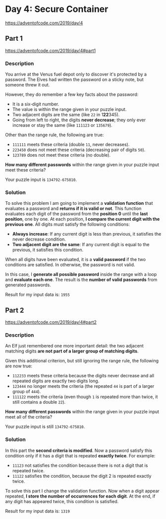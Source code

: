 # Day 4: Secure Container
https://adventofcode.com/2019/day/4

## Part 1
https://adventofcode.com/2019/day/4#part1

### Description
You arrive at the Venus fuel depot only to discover it's protected by a password. The Elves had written the password on a sticky note, but someone threw it out.

However, they do remember a few key facts about the password:
* It is a six-digit number.
* The value is within the range given in your puzzle input.
* Two adjacent digits are the same (like `22` in 1**22**345).
* Going from left to right, the digits **never decrease**; they only ever increase or stay the same (like `111123` or `135679`).

Other than the range rule, the following are true:
* `111111` meets these criteria (double `11`, never decreases).
* `223450` does not meet these criteria (decreasing pair of digits `50`).
* `123789` does not meet these criteria (no double).

**How many different passwords** within the range given in your puzzle input meet these criteria?

Your puzzle input is `134792-675810`.

### Solution
To solve this problem I am going to implement a **validation function** that evaluates a password and **returns if it is valid or not**. This function evaluates each digit of the password from the **position 0** until the **last position**, one by one. At each position, **I compare the current digit with the previous one**. All digits must satisfy the following conditions:
* **Always increase**: If any current digit is less than previous, it satisfies the never decrease condition.
* **Two adjacent digit are the same**: If any current digit is equal to the previous, it satisfies this condition.

When all digits have been evaluated, it is a **valid password** if the two conditions are satisfied. In otherwise, the password is not valid.

In this case, I **generate all possible password** inside the range with a loop and **evaluate each one**. The result is the **number of valid passwords** from generated passwords.

Result for my input data is: `1955`


## Part 2
https://adventofcode.com/2019/day/4#part2

### Description
An Elf just remembered one more important detail: the two adjacent matching digits **are not part of a larger group of matching digits**.

Given this additional criterion, but still ignoring the range rule, the following are now true:
* `112233` meets these criteria because the digits never decrease and all repeated digits are exactly two digits long.
* `123444` no longer meets the criteria (the repeated `44` is part of a larger group of `444`).
* `111122` meets the criteria (even though `1` is repeated more than twice, it still contains a double `22`).

**How many different passwords** within the range given in your puzzle input meet all of the criteria?

Your puzzle input is still `134792-675810`.

### Solution
In this part the **second criteria is modified**. Now a password satisfy this condition only if it has a digit that is repeated **exactly twice**. For example:
* `11123` not satisfies the condition because there is not a digit that is repeated twice.
* `11122` satisfies the condition, because the digit 2 is repeated exactly twice.

To solve this part I change the validation function. Now when a digit appear repeated, **I store the number of occurrences for each digit**. At the end, if any digit has appeared twice, this condition is satisfied.

Result for my input data is: `1319`